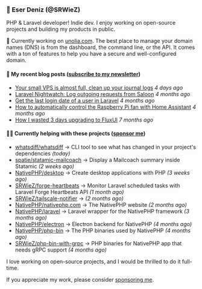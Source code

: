 
### 👋 Eser Deniz (@SRWieZ)

PHP & Laravel developer! Indie dev. I enjoy working on open-source projects and building my products in public.

🚀 Currently working on [unolia.com](https://unolia.com/?utm_source=github&utm_medium=readme&utm_campaign=readme-srwiez). The best place to manage your domain names (DNS) is from the dashboard, the command line, or the API. It comes with a ton of features to help you have a secure and well-configured domain.

#### 📝 My recent blog posts ([subscribe to my newsletter](https://srwiez.com/?utm_source=github&utm_medium=readme&utm_campaign=readme-srwiez))

- [Your small VPS is almost full, clean up your journal logs](https://srwiez.com/posts/your-small-vps-is-almost-full-clean-up-your-journal-logs?utm_source=github&utm_medium=readme&utm_campaign=readme-srwiez) _4 days ago_
- [Laravel Nightwatch: Log outgoing requests from Saloon](https://srwiez.com/posts/laravel-nightwatch-log-outgoing-requests-from-saloon?utm_source=github&utm_medium=readme&utm_campaign=readme-srwiez) _4 months ago_
- [Get the last login date of a user in Laravel](https://srwiez.com/posts/get-the-last-login-date-of-a-user-in-laravel?utm_source=github&utm_medium=readme&utm_campaign=readme-srwiez) _4 months ago_
- [How to automatically control the Raspberry Pi fan with Home Assistant](https://srwiez.com/posts/how-to-automatically-control-the-raspberry-pi-fan-with-home-assistant?utm_source=github&utm_medium=readme&utm_campaign=readme-srwiez) _4 months ago_
- [How I wasted 3 days upgrading to FluxUI](https://srwiez.com/posts/how-i-wasted-3-days-upgrading-to-fluxui?utm_source=github&utm_medium=readme&utm_campaign=readme-srwiez) _7 months ago_

#### 👨‍🔧 Currently helping with these projects ([sponsor me](https://github.com/sponsors/SRWieZ))

- [whatsdiff/whatsdiff](https://github.com/whatsdiff/whatsdiff) → CLI tool to see what has changed in your project&#39;s dependencies _(today)_
- [spatie/statamic-mailcoach](https://github.com/spatie/statamic-mailcoach) → Display a Mailcoach summary inside Statamic _(2 weeks ago)_
- [NativePHP/desktop](https://github.com/NativePHP/desktop) → Create desktop applications with PHP _(3 weeks ago)_
- [SRWieZ/forge-heartbeats](https://github.com/SRWieZ/forge-heartbeats) → Monitor Laravel scheduled tasks with Laravel Forge Heartbeats API _(1 month ago)_
- [SRWieZ/tailscale-notifier](https://github.com/SRWieZ/tailscale-notifier) →  _(2 months ago)_
- [NativePHP/nativephp.com](https://github.com/NativePHP/nativephp.com) → The NativePHP website _(2 months ago)_
- [NativePHP/laravel](https://github.com/NativePHP/laravel) → Laravel wrapper for the NativePHP framework _(3 months ago)_
- [NativePHP/electron](https://github.com/NativePHP/electron) → Electron backend for NativePHP _(4 months ago)_
- [NativePHP/php-bin](https://github.com/NativePHP/php-bin) → The PHP binaries used by NativePHP _(4 months ago)_
- [SRWieZ/php-bin-with-grpc](https://github.com/SRWieZ/php-bin-with-grpc) → PHP binaries for NativePHP app that needs gRPC support _(4 months ago)_

I love working on open-source projects, and I would be thrilled to do it full-time.

If you appreciate my work, please consider [sponsoring me](https://github.com/sponsors/SRWieZ).

